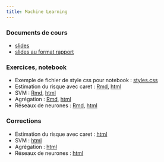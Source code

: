 ```yaml
---
title: Machine Learning
---
```



### Documents de cours

- [slides](cours.pdf)
- [slides au format rapport](https://lrouviere.github.io/ml_lecture/cours_article.pdf)

### Exercices, notebook

- Exemple de fichier de style css pour notebook : [styles.css](https://lrouviere.github.io/ml_lecture/styles.css)
- Estimation du risque avec caret : [Rmd](https://lrouviere.github.io/ml_lecture/sujet_est_risque_caret.Rmd), [html](https://lrouviere.github.io/ml_lecture/sujet_est_risque_caret.nb.html)
- SVM : [Rmd](https://lrouviere.github.io/ml_lecture/sujet_svm.Rmd), [html](https://lrouviere.github.io/ml_lecture/sujet_svm.nb.html)
- Agrégation : [Rmd](https://lrouviere.github.io/ml_lecture/agregation.Rmd), [html](https://lrouviere.github.io/ml_lecture/agregation.nb.html)
- Réseaux de neurones : [Rmd](https://lrouviere.github.io/ml_lecture/sujet_reseau_neurones.Rmd), [html](https://lrouviere.github.io/ml_lecture/sujet_reseau_neurones.nb.html)


### Corrections

<!--
- Estimation du risque avec caret : [html](https://www.dropbox.com/s/yjibb2t8obzd2kd/est_risque_caret.html?dl=0)
- SVM : [html](https://www.dropbox.com/s/3ibse2n7eu0imqe/svm.html?dl=0)
- Agrégation : [html](https://www.dropbox.com/s/xex4s54nuhgpg7p/agregation.html?dl=0)
- Réseaux de neurones : [html](https://www.dropbox.com/s/qnk34o1tiqw1nb9/reseau_neurones.html?dl=0)
--->

- Estimation du risque avec caret : [html](est_risque_caret.html)
- SVM : [html](svm.html)
- Agrégation : [html](agregation.html)
- Réseaux de neurones : [html](reseau_neurones.html)
